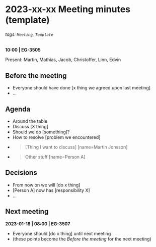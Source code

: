 # 2023-xx-xx Meeting minutes (template)
###### tags: `Meeting`, `Template`
**10:00 | EG-3505**

Present: Martin, Mathias, Jacob, Christoffer, Linn, Edvin

## Before the meeting
* Everyone should have done [x thing we agreed upon last meeting]
* ...

## Agenda
* Around the table
* Discuss [X thing]
* Should we do [something]?
* How to resolve [problem we encountered]
* >[Thing I want to discuss] [name=Martin Jonsson]
* >Other stuff [name=Person A]

## Decisions
* From now on we will [do x thing]
* [Person A] now has [responsibility X]
* ...

## Next meeting

**2023-01-18 | 08:00 | EG-3507**

* Everyone should [do x thing] until next meeting
* (these points become the *Before the meeting* for the next meeting)